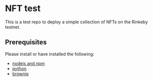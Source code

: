 # NFT test
<p align="center">
</a>
</p>

This is a test repo to deploy a simple collection of NFTs on the Rinkeby testnet. 


## Prerequisites

Please install or have installed the following:

- [nodejs and npm](https://nodejs.org/en/download/)
- [python](https://www.python.org/downloads/)
- [brownie](https://eth-brownie.readthedocs.io/en/stable/install.html)